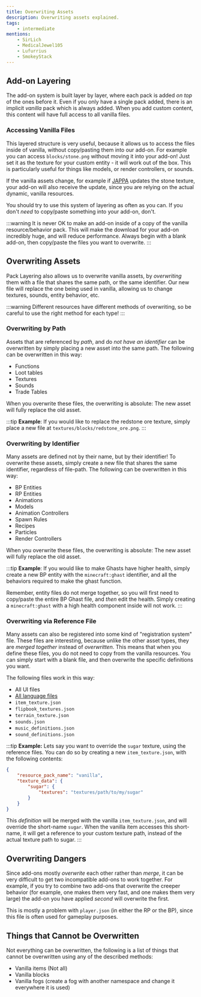 ```yaml
---
title: Overwriting Assets
description: Overwriting assets explained.
tags:
    - intermediate
mentions:
    - SirLich
    - MedicalJewel105
    - Lufurrius
    - SmokeyStack
---
```


## Add-on Layering

The add-on system is built layer by layer, where each pack is added _on top_ of the ones before it. Even if you only have a single pack added, there is an implicit _vanilla_ pack which is always added. When you add custom content, this content will have full access to all vanilla files.

### Accessing Vanilla Files

This layered structure is very useful, because it allows us to access the files inside of vanilla, without copy/pasting them into our add-on. For example you can access `blocks/stone.png` without moving it into your add-on! Just set it as the texture for your custom entity - it will work out of the box. This is particularly useful for things like models, or render controllers, or sounds.

If the vanilla assets change, for example if [JAPPA](https://twitter.com/JasperBoerstra?ref_src=twsrc%5Egoogle%7Ctwcamp%5Eserp%7Ctwgr%5Eauthor) updates the stone texture, your add-on will also receive the update, since you are relying on the actual dynamic, vanilla resources.

You should try to use this system of layering as often as you can. If you don't _need_ to copy/paste something into your add-on, don't.

:::warning
It is never OK to make an add-on inside of a copy of the vanilla resource/behavior pack. This will make the download for your add-on incredibly huge, and will reduce performance. Always begin with a blank add-on, then copy/paste the files you want to overwrite.
:::

## Overwriting Assets

Pack Layering also allows us to overwrite vanilla assets, by _overwriting_ them with a file that shares the same path, or the same identifier. Our new file will replace the one being used in vanilla, allowing us to change textures, sounds, entity behavior, etc.

:::warning
Different resources have different methods of overwriting, so be careful to use the right method for each type!
:::

### Overwriting by Path

Assets that are referenced by _path_, and do _not have an identifier_ can be overwritten by simply placing a new asset into the same path. The following can be overwritten in this way:

-   Functions
-   Loot tables
-   Textures
-   Sounds
-   Trade Tables

When you overwrite these files, the overwriting is absolute: The new asset will fully replace the old asset.

:::tip
**Example**: If you would like to replace the redstone ore texture, simply place a new file at `textures/blocks/redstone_ore.png`.
:::

### Overwriting by Identifier

Many assets are defined not by their name, but by their identifier! To overwrite these assets, simply create a new file that shares the same identifier, regardless of file-path. The following can be overwritten in this way:

-   BP Entities
-   RP Entities
-   Animations
-   Models
-   Animation Controllers
-   Spawn Rules
-   Recipes
-   Particles
-   Render Controllers

When you overwrite these files, the overwriting is absolute: The new asset will fully replace the old asset.

:::tip
**Example**: If you would like to make Ghasts have higher health, simply create a new BP entity with the `minecraft:ghast` identifier, and all the behaviors required to make the ghast function.

Remember, entity files do not merge together, so you will first need to copy/paste the entire BP Ghast file, and _then_ edit the health. Simply creating a `minecraft:ghast` with a high health component inside will not work.
:::

### Overwriting via Reference File

Many assets can also be registered into some kind of "registration system" file. These files are interesting, because unlike the other asset types, they are _merged together_ instead of _overwritten_. This means that when you define these files, you do not need to copy from the vanilla resources. You can simply start with a blank file, and then overwrite the specific definitions you want.

The following files work in this way:

-   All UI files
-   [All language files](/concepts/text-and-translations)
-   `item_texture.json`
-   `flipbook_textures.json`
-   `terrain_texture.json`
-   `sounds.json`
-   `music_definitions.json`
-   `sound_definitions.json`

:::tip
**Example:** Lets say you want to override the `sugar` texture, using the reference files. You can do so by creating a new `item_texture.json`, with the following contents:

<CodeHeader></CodeHeader>

```json
{
    "resource_pack_name": "vanilla",
    "texture_data": {
        "sugar": {
            "textures": "textures/path/to/my/sugar"
        }
    }
}
```

This _definition_ will be merged with the vanilla `item_texture.json`, and will override the short-name `sugar`. When the vanilla item accesses this short-name, it will get a reference to your custom texture path, instead of the actual texture path to sugar.
:::

## Overwriting Dangers

Since add-ons mostly _overwrite_ each other rather than _merge_, it can be very difficult to get two incompatible add-ons to work together. For example, if you try to combine two add-ons that overwrite the creeper behavior (for example, one makes them very fast, and one makes them very large) the add-on you have applied _second_ will overwrite the first.

This is mostly a problem with `player.json` (in either the RP or the BP), since this file is often used for gameplay purposes.

## Things that Cannot be Overwritten

Not everything can be overwritten, the following is a list of things that cannot be overwritten using any of the described methods:

-   Vanilla items (Not all)
-   Vanilla blocks
-   Vanilla fogs (create a fog with another namespace and change it everywhere it is used)
